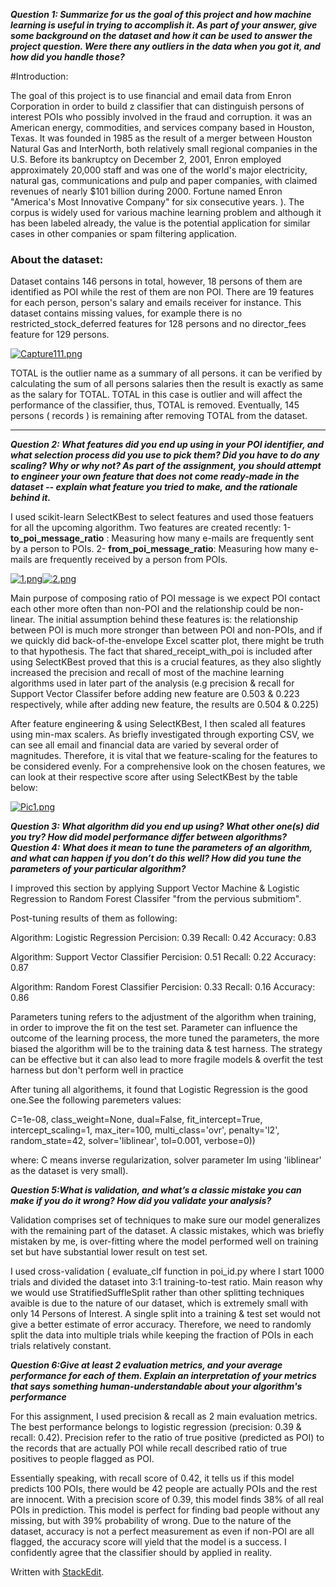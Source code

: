   
***Question 1: Summarize for us the goal of this project and how machine learning is useful in trying to accomplish it. As part of your answer, give some background on the dataset and how it can be used to answer the project question. Were there any outliers in the data when you got it, and how did you handle those?***

#Introduction:

The goal of this project is to use financial and email data from Enron Corporation in order to build z classifier that can distinguish persons of interest POIs who possibly involved in the fraud and corruption. it was an American energy, commodities, and services company based in Houston, Texas. It was founded in 1985 as the result of a merger between Houston Natural Gas and InterNorth, both relatively small regional companies in the U.S. Before its bankruptcy on December 2, 2001, Enron employed approximately 20,000 staff and was one of the world's major electricity, natural gas, communications and pulp and paper companies, with claimed revenues of nearly $101 billion during 2000. Fortune named Enron "America's Most Innovative Company" for six consecutive years. ). The corpus is widely used for various machine learning problem and although it has been labeled already, the value is the potential application for similar cases in other companies or spam filtering application. 

### About the dataset: 
Dataset contains 146 persons in total, however, 18 persons of them are identified as POI while the rest of them are non POI. There are 19 features for each person, person's salary and emails receiver for instance. This dataset contains missing values, for example there is no restricted_stock_deferred features for 128 persons and no director_fees feature for 129 persons.  

[![Capture111.png](https://s9.postimg.org/j5zbnwqb3/Capture111.png)](https://postimg.org/image/ou5mesunf/)

TOTAL is the outlier name as a summary of all persons. it can be verified by calculating the sum of all persons salaries then the result is exactly as same as the salary for TOTAL. TOTAL in this case is outlier and will affect the performance of the classifier, thus, TOTAL is removed. Eventually, 145 persons ( records ) is remaining after removing TOTAL from the dataset.

---
***Question 2: What features did you end up using in your POI identifier, and what selection process did you use to pick them? Did you have to do any scaling? Why or why not? As part of the assignment, you should attempt to engineer your own feature that does not come ready-made in the dataset -- explain what feature you tried to make, and the rationale behind it.***

I used scikit-learn SelectKBest to select features and used those featuers for all the upcoming algorithm. Two features are created recently:
1- **to_poi_message_ratio** :
Measuring how many e-mails are frequently sent by a person to POIs.
2- **from_poi_message_ratio**:
Measuring how many e-mails are frequently received by a person from POIs.


[![1.png](https://s12.postimg.org/qwhok8gql/image.png)](https://postimg.org/image/6p48rxj95/)[![2.png](https://s7.postimg.org/5dn2i8kxn/image.png)](https://postimg.org/image/3lu3nc1kn/)

Main purpose of composing ratio of POI message is we expect POI contact each other more often than non-POI and the relationship could be non-linear. The initial assumption behind these features is: the relationship between POI is much more stronger than between POI and non-POIs, and if we quickly did back-of-the-envelope Excel scatter plot, there might be truth to that hypothesis. The fact that shared_receipt_with_poi is included after using SelectKBest proved that this is a crucial features, as they also slightly increased the precision and recall of most of the machine learning algorithms used in later part of the analysis (e.g precision & recall for Support Vector Classifer before adding new feature are 0.503 & 0.223 respectively, while after adding new feature, the results are 0.504 & 0.225)
 
After feature engineering & using SelectKBest, I then scaled all features using min-max scalers. As briefly investigated through exporting CSV, we can see all email and financial data are varied by several order of magnitudes. Therefore, it is vital that we feature-scaling for the features to be considered evenly. For a comprehensive look on the chosen features, we can look at their respective score after using SelectKBest by the table below:


[![Pic1.png](https://s3.postimg.org/nufhb7po3/Pic1.png)](https://postimg.org/image/nufhb7pnz/)

***Question 3: What algorithm did you end up using? What other one(s) did you try? How did model performance differ between algorithms?***
***Question 4: What does it mean to tune the parameters of an algorithm, and what can happen if you don’t do this well? How did you tune the parameters of your particular algorithm?***

I improved this section by applying Support Vector Machine & Logistic Regression to  Random Forest Classifer "from the pervious submitiom".

Post-tuning results of them as following:

Algorithm:   Logistic Regression     Percision:     0.39       Recall:  0.42   Accuracy: 0.83

Algorithm:   Support Vector Classifier     Percision:    0.51        Recall:  0.22    Accuracy: 0.87

Algorithm:   Random Forest Classifier     Percision:       0.33     Recall:   0.16      Accuracy: 0.86

Parameters tuning refers to the adjustment of the algorithm when training, in order to improve the fit on the test set. Parameter can influence the outcome of the learning process, the more tuned the parameters, the more biased the algorithm will be to the training data & test harness. The strategy can be effective but it can also lead to more fragile models & overfit the test harness but don't perform well in practice


After tuning all algorithems, it found that Logistic Regression is the good one.See the following paremeters values:

C=1e-08, class_weight=None, dual=False, fit_intercept=True, intercept_scaling=1, 
max_iter=100, multi_class='ovr', penalty='l2', random_state=42, solver='liblinear', tol=0.001, verbose=0))

where:
C means inverse regularization, solver parameter Im using 'liblinear' as the dataset is very small).

***Question 5:What is validation, and what’s a classic mistake you can make if you do it wrong? How did you validate your analysis?***

Validation comprises set of techniques to make sure our model generalizes with the remaining part of the dataset. A classic mistakes, which was briefly mistaken by me, is over-fitting where the model performed well on training set but have substantial lower result on test set.

I used cross-validation ( evaluate_clf function in poi_id.py where I start 1000 trials and divided the dataset into 3:1 training-to-test ratio. Main reason why we would use StratifiedSuffleSplit rather than other splitting techniques avaible is due to the nature of our dataset, which is extremely small with only 14 Persons of Interest. A single split into a training & test set would not give a better estimate of error accuracy. Therefore, we need to randomly split the data into multiple trials while keeping the fraction of POIs in each trials relatively constant.


***Question 6:Give at least 2 evaluation metrics, and your average performance for each of them. Explain an interpretation of your metrics that says something human-understandable about your algorithm's performance***

For this assignment, I used precision & recall as 2 main evaluation metrics. The best performance belongs to logistic regression (precision: 0.39 & recall: 0.42). Precision refer to the ratio of true positive (predicted as POI) to the records that are actually POI while recall described ratio of true positives to people flagged as POI.

Essentially speaking, with recall score of 0.42, it tells us if this model predicts 100 POIs, there would be 42 people are actually POIs and the rest are innocent. With a precision score of 0.39, this model finds 38% of all real POIs in prediction. This model is perfect for finding bad people without any missing, but with 39% probability of wrong. Due to the nature of the dataset, accuracy is not a perfect measurement as even if non-POI are all flagged, the accuracy score will yield that the model is a success. I confidently agree that the classifier should by applied in reality. 

Written with [StackEdit](https://stackedit.io/).
